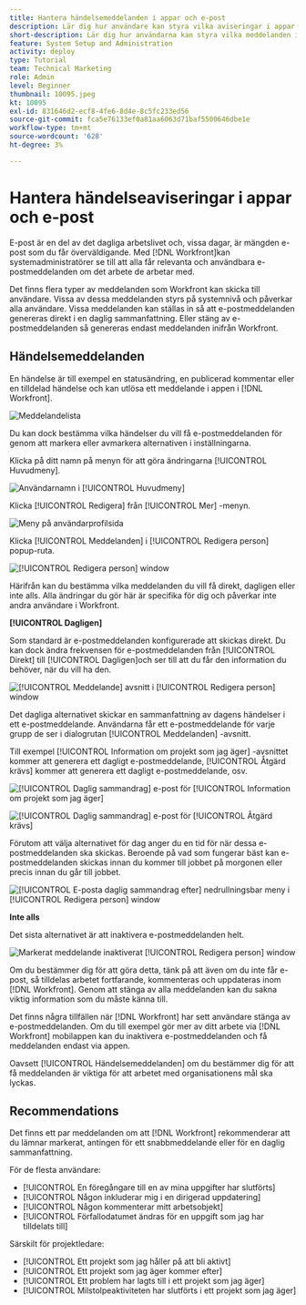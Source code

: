 ```yaml
---
title: Hantera händelsemeddelanden i appar och e-post
description: Lär dig hur användare kan styra vilka aviseringar i appar och e-postmeddelanden de får så att de får relevanta och användbara e-postmeddelanden om deras arbete.
short-description: Lär dig hur användarna kan styra vilka meddelanden i appen och e-postmeddelanden de får.
feature: System Setup and Administration
activity: deploy
type: Tutorial
team: Technical Marketing
role: Admin
level: Beginner
thumbnail: 10095.jpeg
kt: 10095
exl-id: 831646d2-ecf8-4fe6-8d4e-8c5fc233ed56
source-git-commit: fca5e76133ef0a81aa6063d71baf5500646dbe1e
workflow-type: tm+mt
source-wordcount: '628'
ht-degree: 3%

---
```


# Hantera händelseaviseringar i appar och e-post

E-post är en del av det dagliga arbetslivet och, vissa dagar, är mängden e-post som du får överväldigande. Med [!DNL Workfront]kan systemadministratörer se till att alla får relevanta och användbara e-postmeddelanden om det arbete de arbetar med.

Det finns flera typer av meddelanden som Workfront kan skicka till användare. Vissa av dessa meddelanden styrs på systemnivå och påverkar alla användare. Vissa meddelanden kan ställas in så att e-postmeddelanden genereras direkt i en daglig sammanfattning. Eller stäng av e-postmeddelanden så genereras endast meddelanden inifrån Workfront.

## Händelsemeddelanden

En händelse är till exempel en statusändring, en publicerad kommentar eller en tilldelad händelse och kan utlösa ett meddelande i appen i [!DNL Workfront].

![Meddelandelista](assets/admin-fund-user-notifications-01.png)

Du kan dock bestämma vilka händelser du vill få e-postmeddelanden för genom att markera eller avmarkera alternativen i inställningarna.

Klicka på ditt namn på menyn för att göra ändringarna [!UICONTROL Huvudmeny].

![Användarnamn i [!UICONTROL Huvudmeny]](assets/admin-fund-user-notifications-02.png)

Klicka [!UICONTROL Redigera] från [!UICONTROL Mer] -menyn.

![Meny på användarprofilsida](assets/admin-fund-user-notifications-03.png)

Klicka [!UICONTROL Meddelanden] i [!UICONTROL Redigera person] popup-ruta.

![[!UICONTROL Redigera person] window](assets/admin-fund-user-notifications-04.png)

Härifrån kan du bestämma vilka meddelanden du vill få direkt, dagligen eller inte alls. Alla ändringar du gör här är specifika för dig och påverkar inte andra användare i Workfront.

**[!UICONTROL Dagligen]**

Som standard är e-postmeddelanden konfigurerade att skickas direkt. Du kan dock ändra frekvensen för e-postmeddelanden från [!UICONTROL Direkt] till [!UICONTROL Dagligen]och ser till att du får den information du behöver, när du vill ha den.

![[!UICONTROL Meddelande] avsnitt i [!UICONTROL Redigera person] window](assets/admin-fund-user-notifications-05.png)

Det dagliga alternativet skickar en sammanfattning av dagens händelser i ett e-postmeddelande. Användarna får ett e-postmeddelande för varje grupp de ser i dialogrutan [!UICONTROL Meddelanden] -avsnitt.

Till exempel [!UICONTROL Information om projekt som jag äger] -avsnittet kommer att generera ett dagligt e-postmeddelande, [!UICONTROL Åtgärd krävs] kommer att generera ett dagligt e-postmeddelande, osv.

![[!UICONTROL Daglig sammandrag] e-post för [!UICONTROL Information om projekt som jag äger]](assets/admin-fund-user-notifications-06.png)

![[!UICONTROL Daglig sammandrag] e-post för [!UICONTROL Åtgärd krävs]](assets/admin-fund-user-notifications-07.png)

Förutom att välja alternativet för dag anger du en tid för när dessa e-postmeddelanden ska skickas. Beroende på vad som fungerar bäst kan e-postmeddelanden skickas innan du kommer till jobbet på morgonen eller precis innan du går till jobbet.

![[!UICONTROL E-posta daglig sammandrag efter] nedrullningsbar meny i [!UICONTROL Redigera person] window](assets/admin-fund-user-notifications-08.png)

**Inte alls**

Det sista alternativet är att inaktivera e-postmeddelanden helt.

![Markerat meddelande inaktiverat [!UICONTROL Redigera person] window](assets/admin-fund-user-notifications-09.png)

Om du bestämmer dig för att göra detta, tänk på att även om du inte får e-post, så tilldelas arbetet fortfarande, kommenteras och uppdateras inom [!DNL Workfront]. Genom att stänga av alla meddelanden kan du sakna viktig information som du måste känna till.

Det finns några tillfällen när [!DNL Workfront] har sett användare stänga av e-postmeddelanden. Om du till exempel gör mer av ditt arbete via [!DNL Workfront] mobilappen kan du inaktivera e-postmeddelanden och få meddelanden endast via appen.

Oavsett [!UICONTROL Händelsemeddelanden] om du bestämmer dig för att få meddelanden är viktiga för att arbetet med organisationens mål ska lyckas.


## Recommendations

Det finns ett par meddelanden om att [!DNL Workfront] rekommenderar att du lämnar markerat, antingen för ett snabbmeddelande eller för en daglig sammanfattning.

För de flesta användare:

* [!UICONTROL En föregångare till en av mina uppgifter har slutförts]
* [!UICONTROL Någon inkluderar mig i en dirigerad uppdatering]
* [!UICONTROL Någon kommenterar mitt arbetsobjekt]
* [!UICONTROL Förfallodatumet ändras för en uppgift som jag har tilldelats till]


Särskilt för projektledare:

* [!UICONTROL Ett projekt som jag håller på att bli aktivt]
* [!UICONTROL Ett projekt som jag äger kommer efter]
* [!UICONTROL Ett problem har lagts till i ett projekt som jag äger]
* [!UICONTROL Milstolpeaktiviteten har slutförts i ett projekt som jag äger]


<!---
learn more URLs
Email notifications
guide: manage your notifications
--->
